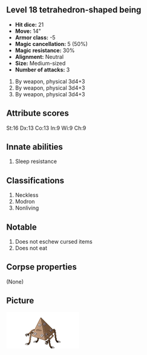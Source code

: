 ## Level 18 tetrahedron-shaped being

- **Hit dice:** 21
- **Move:** 14"
- **Armor class:** -5
- **Magic cancellation:** 5 (50%)
- **Magic resistance:** 30%
- **Alignment:** Neutral
- **Size:** Medium-sized
- **Number of attacks:** 3
1. By weapon, physical 3d4+3
2. By weapon, physical 3d4+3
3. By weapon, physical 3d4+3

## Attribute scores

St:16 Dx:13 Co:13 In:9 Wi:9 Ch:9

## Innate abilities

1. Sleep resistance

## Classifications

1. Neckless
2. Modron
3. Nonliving

## Notable

1. Does not eschew cursed items
2. Does not eat

## Corpse properties

(None)

## Picture

![Modron tridrone](https://github.com/hyvanmielenpelit/GnollHackTileSet/blob/main/Monsters/modron_tridrone/modron_tridrone.png?raw=true)
